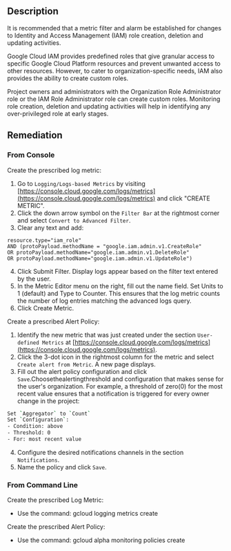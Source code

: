 ## Description

It is recommended that a metric filter and alarm be established for changes to Identity and Access Management (IAM) role creation, deletion and updating activities.

Google Cloud IAM provides predefined roles that give granular access to specific Google Cloud Platform resources and prevent unwanted access to other resources. However, to cater to organization-specific needs, IAM also provides the ability to create custom roles.

Project owners and administrators with the Organization Role Administrator role or the IAM Role Administrator role can create custom roles. Monitoring role creation, deletion and updating activities will help in identifying any over-privileged role at early stages.

## Remediation

### From Console

Create the prescribed log metric:

1. Go to `Logging/Logs-based Metrics` by visiting [https://console.cloud.google.com/logs/metrics](https://console.cloud.google.com/logs/metrics) and click "CREATE METRIC".
2. Click the down arrow symbol on the `Filter Bar` at the rightmost corner and select `Convert to Advanced Filter`.
3. Clear any text and add:

```
resource.type="iam_role"
AND (protoPayload.methodName = "google.iam.admin.v1.CreateRole"
OR protoPayload.methodName="google.iam.admin.v1.DeleteRole"
OR protoPayload.methodName="google.iam.admin.v1.UpdateRole")
```

4. Click Submit Filter. Display logs appear based on the filter text entered by the user.
5. In the Metric Editor menu on the right, fill out the name field. Set Units to 1 (default) and Type to Counter. This ensures that the log metric counts the number of log entries matching the advanced logs query.
6. Click Create Metric.

Create a prescribed Alert Policy:
1. Identify the new metric that was just created under the section `User-defined Metrics` at [https://console.cloud.google.com/logs/metrics](https://console.cloud.google.com/logs/metrics).
2. Click the 3-dot icon in the rightmost column for the metric and select `Create alert from Metric`. A new page displays.
3. Fill out the alert policy configuration and click `Save`.Choosethealertingthreshold and configuration that makes sense for the user's organization. For example, a threshold of zero(0) for the most recent value ensures that a notification is triggered for every owner change in the project:

```bash
Set `Aggregator` to `Count`
Set `Configuration`:
- Condition: above
- Threshold: 0
- For: most recent value
```

4. Configure the desired notifications channels in the section `Notifications`.
5. Name the policy and click `Save`.

### From Command Line

Create the prescribed Log Metric:
- Use the command: gcloud logging metrics create

Create the prescribed Alert Policy:
- Use the command: gcloud alpha monitoring policies create
